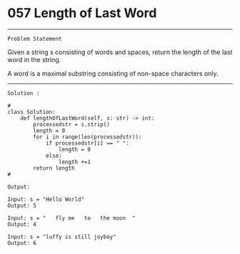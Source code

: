 # 057 Length of Last Word 

* * *
``Problem Statement``
  
<p>
Given a string s consisting of words and spaces, return the length of the last word in the string.

A word is a maximal 
substring
 consisting of non-space characters only.
</p>

***

`Solution :`

```
# 
class Solution:
    def lengthOfLastWord(self, s: str) -> int:
        processedstr = s.strip()
        length = 0
        for i in range(len(processedstr)):
            if processedstr[i] == " ":
                length = 0
            else:
                length +=1
        return length
#
```

`Output:`

```
Input: s = "Hello World"
Output: 5
```

```
Input: s = "   fly me   to   the moon  "
Output: 4
```

```
Input: s = "luffy is still joyboy"
Output: 6
```
